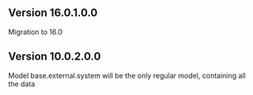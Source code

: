 ## Version 16.0.1.0.0

Migration to 16.0

## Version 10.0.2.0.0

Model base.external.system will be the only regular model, containing
all the data
